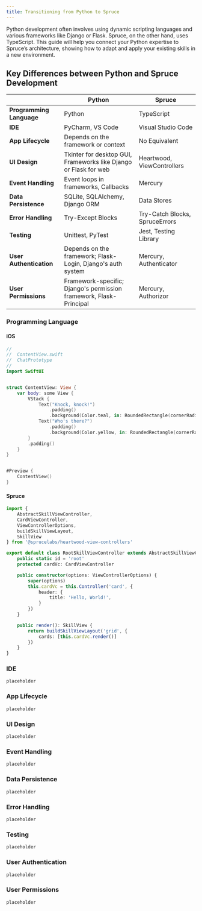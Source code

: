 ```yaml
---
title: Transitioning from Python to Spruce
---
```


Python development often involves using dynamic scripting languages and various frameworks like Django or Flask. Spruce, on the other hand, uses TypeScript. This guide will help you connect your Python expertise to Spruce’s architecture, showing how to adapt and apply your existing skills in a new environment.

## Key Differences between Python and Spruce Development

|     | Python                   | Spruce                  |
|-----------------------|--------------------------|-------------------------|
| **Programming Language** | Python                  | TypeScript              |
| **IDE**                 | PyCharm, VS Code        | Visual Studio Code      |
| **App Lifecycle**       | Depends on the framework or context | No Equivalent |
| **UI Design**           | Tkinter for desktop GUI, Frameworks like Django or Flask for web | Heartwood, ViewControllers |
| **Event Handling**      | Event loops in frameworks, Callbacks | Mercury                 |
| **Data Persistence**    | SQLite, SQLAlchemy, Django ORM | Data Stores             |
| **Error Handling**      | Try-Except Blocks       | Try-Catch Blocks, SpruceErrors |
| **Testing**             | Unittest, PyTest        | Jest, Testing Library   |
| **User Authentication** | Depends on the framework; Flask-Login, Django's auth system | Mercury, Authenticator |
| **User Permissions**    | Framework-specific; Django's permission framework, Flask-Principal | Mercury, Authorizor     |

### Programming Language

#### iOS

```swift
//
//  ContentView.swift
//  ChatPrototype
//
import SwiftUI


struct ContentView: View {
    var body: some View {
        VStack {
            Text("Knock, knock!")
                .padding()
                .background(Color.teal, in: RoundedRectangle(cornerRadius: 8))
            Text("Who's there?")
                .padding()
                .background(Color.yellow, in: RoundedRectangle(cornerRadius: 8))
        }
        .padding()
    }
}


#Preview {
    ContentView()
}
```
#### Spruce

```typescript
import {
	AbstractSkillViewController,
	CardViewController,
	ViewControllerOptions,
	buildSkillViewLayout,
	SkillView
} from '@sprucelabs/heartwood-view-controllers'

export default class RootSkillViewController extends AbstractSkillViewController {
	public static id = 'root'
	protected cardVc: CardViewController

	public constructor(options: ViewControllerOptions) {
		super(options)
		this.cardVc = this.Controller('card', {
			header: {
				title: 'Hello, World!',
			}
		})
	}

	public render(): SkillView {
		return buildSkillViewLayout('grid', {
			cards: [this.cardVc.render()]
		})
	}
}

```

### IDE 

```
placeholder

```

### App Lifecycle

```
placeholder

```

### UI Design

```
placeholder

```

### Event Handling

```
placeholder

```

### Data Persistence

```
placeholder

```

### Error Handling

```
placeholder

```

### Testing             

```
placeholder

```

### User Authentication

```
placeholder

```

### User Permissions

```
placeholder

```